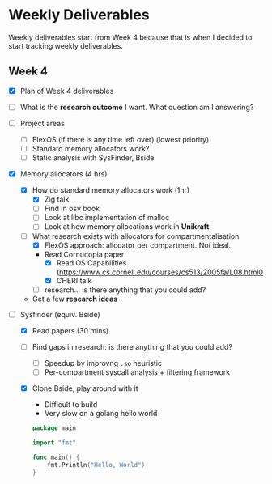 # Weekly Deliverables

Weekly deliverables start from Week 4 because that is when I decided to start tracking weekly deliverables.

## Week 4
- [x] Plan of Week 4 deliverables
- [ ] What is the **research outcome** I want. What question am I answering?

- [ ] Project areas
    - [ ] FlexOS (if there is any time left over) (lowest priority)
    - [ ] Standard memory allocators work?
    - [ ] Static analysis with SysFinder, Bside

- [x] Memory allocators (4 hrs)
    - [x] How do standard memory allocators work (1hr)
        - [x] Zig talk
        - [ ] Find in osv book
        - [ ] Look at libc implementation of malloc
        - [ ] Look at how memory allocations work in **Unikraft**
    - [ ] What research exists with allocators for compartmentalisation
        - [x] FlexOS approach: allocator per compartment. Not ideal.
        - Read Cornucopia paper
            - [x] Read OS Capabilities (https://www.cs.cornell.edu/courses/cs513/2005fa/L08.html0
            - [x] CHERI talk 
        - [ ] research... is there anything that you could add?
    - Get a few **research ideas**

- [ ] Sysfinder (equiv. Bside)
    - [x] Read papers (30 mins)
    - [ ] Find gaps in research: is there anything that you could add?
        - [ ] Speedup by improvng `.so` heuristic
        - [ ] Per-compartment syscall analysis + filtering framework
    - [x] Clone Bside, play around with it
        - Difficult to build
        -  Very slow on a golang hello world
        ```go
        package main

        import "fmt"

        func main() {
            fmt.Println("Hello, World")
        }
        ```
        
